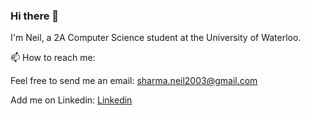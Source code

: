 ### Hi there 👋

I'm Neil, a 2A Computer Science student at the University of Waterloo.


📫 How to reach me:

   Feel free to send me an email: [sharma.neil2003@gmail.com](mailto:sharma.neil2003@gmail.com)
   
   Add me on Linkedin: [Linkedin](https://www.linkedin.com/in/neil-sharma123/)
 
<!--
**neilsharma2003/neilsharma2003** is a ✨ _special_ ✨ repository because its `README.md` (this file) appears on your GitHub profile.

Here are some ideas to get you started:

- 🔭 I’m currently working on ...
- 🌱 I’m currently learning ...
- 👯 I’m looking to collaborate on ...
- 🤔 I’m looking for help with ...
- 💬 Ask me about ...
- 📫 How to reach me: ...
- 😄 Pronouns: ...
- ⚡ Fun fact: ...
-->
